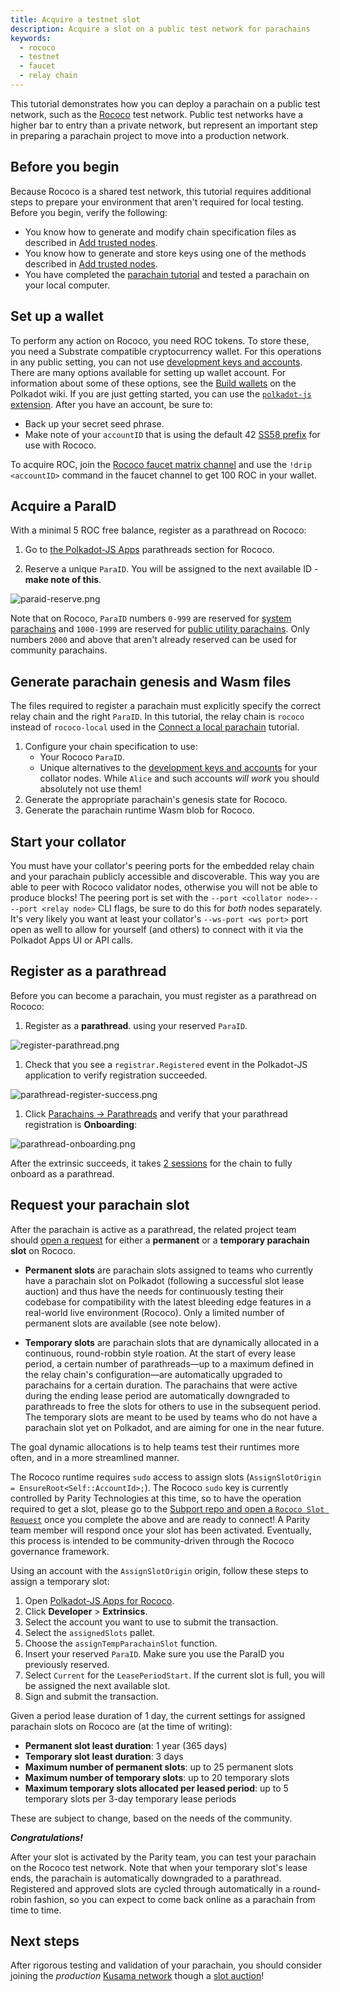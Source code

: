 ```yaml
---
title: Acquire a testnet slot
description: Acquire a slot on a public test network for parachains
keywords:
  - rococo
  - testnet
  - faucet
  - relay chain
---
```


This tutorial demonstrates how you can deploy a parachain on a public test network, such as the [Rococo](https://wiki.polkadot.network/docs/build-pdk#rococo-testnet) test network.
Public test networks have a higher bar to entry than a private network, but represent an important step in preparing a parachain project to move into a production network. 

## Before you begin

Because Rococo is a shared test network, this tutorial requires additional steps to prepare your environment that aren't required for local testing.
Before you begin, verify the following:

- You know how to generate and modify chain specification files as described in [Add trusted nodes](/tutorials/get-started/trusted-network/).
- You know how to generate and store keys using one of the methods described in [Add trusted nodes](/tutorials/get-started/trusted-network/).
- You have completed the [parachain tutorial](/tutorials/connect-other-chains/connect-a-local-parachain/) and tested a parachain on your local computer.

## Set up a wallet

To perform any action on Rococo, you need ROC tokens.
To store these, you need a Substrate compatible cryptocurrency wallet.
For this operations in any public setting, you can not use [development keys and accounts](/reference/command-line-tools/subkey/#predefined-accounts-and-keys).
There are many options available for setting up wallet account.
For information about some of these options, see the [Build wallets](https://wiki.polkadot.network/docs/build-wallets) on the Polkadot wiki.
If you are just getting started, you can use the [`polkadot-js` extension](https://github.com/polkadot-js/extension).
After you have an account, be sure to:
- Back up your secret seed phrase.
- Make note of your `accountID` that is using the default 42 [SS58 prefix](/reference/glossary/#ss58-address-format) for use with Rococo.

To acquire ROC, join the [Rococo faucet matrix channel](https://matrix.to/#/#rococo-faucet:matrix.org) and use the `!drip <accountID>` command in the faucet channel to get 100 ROC in your wallet.

## Acquire a ParaID

With a minimal 5 ROC free balance, register as a parathread on Rococo:

1. Go to [the Polkadot-JS Apps](https://polkadot.js.org/apps/?rpc=wss%3A%2F%2Frococo-rpc.polkadot.io#/parachains/parathreads) parathreads section for Rococo.

1. Reserve a unique `ParaID`. You will be assigned to the next available ID - **make note of this**.

![paraid-reserve.png](/media/images/docs/tutorials/09-cumulus/paraid-reserve.png)

Note that on Rococo, `ParaID` numbers `0-999` are reserved for [system parachains](https://wiki.polkadot.network/docs/learn-common-goods#system-level-chains) and `1000-1999` are reserved for [public utility parachains](https://wiki.polkadot.network/docs/learn-common-goods#public-utility-chains).
Only numbers `2000` and above that aren't already reserved can be used for community parachains.

## Generate parachain genesis and Wasm files

The files required to register a parachain must explicitly specify the correct relay chain and the right `ParaID`.
In this tutorial, the relay chain is `rococo` instead of `rococo-local` used in the [Connect a local parachain](/tutorials/connect-other-chains/connect-a-local-parachain/) tutorial.

1. Configure your chain specification to use:
   - Your Rococo `ParaID`.
   - Unique alternatives to the [development keys and accounts](/reference/command-line-tools/subkey/#predefined-accounts-and-keys) for your collator nodes.
     While `Alice` and such accounts _will work_ you should absolutely not use them!
1. Generate the appropriate parachain's genesis state for Rococo.
1. Generate the parachain runtime Wasm blob for Rococo.

## Start your collator

You must have your collator's peering ports for the embedded relay chain and your parachain publicly accessible and discoverable.
This way you are able to peer with Rococo validator nodes, otherwise you will not be able to produce blocks!
The peering port is set with the `--port <collator node>-- --port <relay node>` CLI flags, be sure to do this for _both_ nodes separately.
It's very likely you want at least your collator's `--ws-port <ws port>` port open as well to allow for yourself (and others) to connect with it via the Polkadot Apps UI or API calls.

## Register as a parathread

Before you can become a parachain, you must register as a parathread on Rococo:

1. Register as a **parathread**. using your reserved `ParaID`.

![register-parathread.png](/media/images/docs/tutorials/09-cumulus/register-parathread.png)

1. Check that you see a `registrar.Registered` event in the Polkadot-JS application to verify registration succeeded.

![parathread-register-success.png](/media/images/docs/tutorials/09-cumulus/parathread-register-success.png)

1. Click [Parachains -> Parathreads](https://polkadot.js.org/apps/#/parachains/parathreads) and verify that your parathread registration is **Onboarding**:

![parathread-onboarding.png](/media/images/docs/tutorials/09-cumulus/parathread-onboarding.png)

After the extrinsic succeeds, it takes [2 sessions](https://wiki.polkadot.network/docs/glossary#session) for the chain to fully onboard as a parathread.

## Request your parachain slot

After the parachain is active as a parathread, the related project team should [open a request](https://github.com/paritytech/subport/issues/new?assignees=&labels=Rococo&template=rococo.yaml) for either a **permanent** or a **temporary parachain slot** on Rococo.

- **Permanent slots** are parachain slots assigned to teams who currently have a parachain slot on Polkadot (following a successful slot lease auction) and thus have the needs for continuously testing their codebase for compatibility with the latest bleeding edge features in a real-world live environment (Rococo).
  Only a limited number of permanent slots are available (see note below).

- **Temporary slots** are parachain slots that are dynamically allocated in a continuous, round-robbin style roation.
  At the start of every lease period, a certain number of parathreads—up to a maximum defined in the relay chain's configuration—are automatically upgraded to parachains for a certain duration.
  The parachains that were active during the ending lease period are automatically downgraded to parathreads to free the slots for others to use in the subsequent period.
  The temporary slots are meant to be used by teams who do not have a parachain slot yet on Polkadot, and are aiming for one in the near future.

The goal dynamic allocations is to help teams test their runtimes more often, and in a more streamlined manner.

The Rococo runtime requires `sudo` access to assign slots (`AssignSlotOrigin = EnsureRoot<Self::AccountId>;`).
The Rococo `sudo` key is currently controlled by Parity Technologies at this time, so to have the operation required to get a slot, please go to the [Subport repo and open a `Rococo Slot Request`](https://github.com/paritytech/subport/issues/new?assignees=&labels=Rococo&template=rococo.yaml) once you complete the above and are ready to connect!
A Parity team member will respond once your slot has been activated.
Eventually, this process is intended to be community-driven through the Rococo governance framework.

Using an account with the `AssignSlotOrigin` origin, follow these steps to assign a temporary slot:

1. Open [Polkadot-JS Apps for Rococo](https://polkadot.js.org/apps/?rpc=wss%3A%2F%2Frococo-rpc.polkadot.io#/extrinsics).
1. Click **Developer** > **Extrinsics**.
1. Select the account you want to use to submit the transaction.
1. Select the `assignedSlots` pallet.
1. Choose the `assignTempParachainSlot` function.
1. Insert your reserved `ParaID`. 
   Make sure you use the ParaID you previously reserved.
1. Select `Current` for the `LeasePeriodStart`.
   If the current slot is full, you will be assigned the next available slot.
1. Sign and submit the transaction.

Given a period lease duration of 1 day, the current settings for assigned parachain slots on Rococo are (at the time of writing):

- **Permanent slot least duration**: 1 year (365 days)
- **Temporary slot least duration**: 3 days
- **Maximum number of permanent slots**: up to 25 permanent slots
- **Maximum number of temporary slots**: up to 20 temporary slots
- **Maximum temporary slots allocated per leased period**: up to 5 temporary slots per 3-day temporary lease periods

These are subject to change, based on the needs of the community.

**_Congratulations!_**

After your slot is activated by the Parity team, you can test your parachain on the Rococo test network.
Note that when your temporary slot's lease ends, the parachain is automatically downgraded to a parathread.
Registered and approved slots are cycled through automatically in a round-robin fashion, so you can expect to come back online as a parachain from time to time.

## Next steps

After rigorous testing and validation of your parachain, you should consider joining the _production_ [Kusama network](https://kusama.network/) though a [slot auction](https://guide.kusama.network/docs/learn-auction/)!